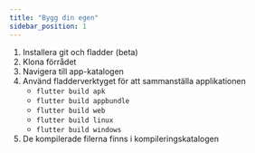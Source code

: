 ```yaml
---
title: "Bygg din egen"
sidebar_position: 1
---
```


1. Installera git och fladder (beta)
2. Klona förrådet
3. Navigera till app-katalogen
4. Använd fladderverktyget för att sammanställa applikationen
   * `flutter build apk`
   * `flutter build appbundle`
   * `flutter build web`
   * `flutter build linux`
   * `flutter build windows`
5. De kompilerade filerna finns i kompileringskatalogen

